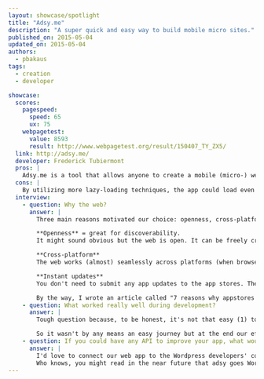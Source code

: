 ```yaml
---
layout: showcase/spotlight
title: "Adsy.me"
description: "A super quick and easy way to build mobile micro sites."
published_on: 2015-05-04
updated_on: 2015-05-04
authors:
  - pbakaus
tags: 
  - creation
  - developer

showcase:
  scores:
    pagespeed:
      speed: 65
      ux: 75
    webpagetest:
      value: 8593
      result: http://www.webpagetest.org/result/150407_TY_ZX5/
  link: http://adsy.me/
  developer: Frederick Tubiermont
  pros: |
    Adsy.me is a tool that allows anyone to create a mobile (micro-) website, and they immediately gained my trust by eating their own dogfood: The whole tool is a fantastic mobile web app that feels very responsive and intuitive.
  cons: |
    By utilizing more lazy-loading techniques, the app could load even faster, and it would benefit from utilizing the full screen API, as well as a ServiceWorker for going offline.
  interview:
    - question: Why the web?
      answer: |
        Three main reasons motivated our choice: openness, cross-platform support and instant updates for our users.

        **Openness** = great for discoverability. 
        It might sound obvious but the web is open. It can be freely crawled by search engines (Google first) and is the ideal ecosystem for easy discovery.

        **Cross-platform**
        The web works (almost) seamlessly across platforms (when browser updates don't ruin your development efforts ;-)). If you have the right in-house talent to execute your app properly, it will work on all major devices / platforms, without the need to develop a different branch for each OS. Ideally, it saves time & money. 

        **Instant updates**
        You don't need to submit any app updates to the app stores. The end-users always get the latest version of your product when they refresh their browser. This is a key advantage if you develop in an agile way, pushing bug fixes and new features on a regular basis.

        By the way, I wrote an article called "7 reasons why appstores are doomed" (and how we'll be better off in a post-appstores era), which [you can read here](https://medium.com/@adsy_me/7-reasons-why-appstores-are-doomed-ce05dda53e7c).
    - question: What worked really well during development?
      answer: |
        Tough question because, to be honest, it's not that easy (1) to properly develop for the web (2) to find the right talents who master JS & HTML5 at an execution level matching our requirements (3) to attract those talents to a bootstrapped startup who can't afford Silicon Valley salaries.

        So it wasn't by any means an easy journey but at the end our efforts were rewarded. I think that we delivered an unprecedented creation experience in the mobile browser and I'm proud we did it with just 2 guys in 18 months, even if it required long days & sleepless nights of hard work.
    - question: If you could have any API to improve your app, what would it be?
      answer: |
        I'd love to connect our web app to the Wordpress developers' community / ecosystem, in one way or another, to open our framework to their talent while giving our users access to the huge selection of Wordpress plugins, without the need to reinvent the wheel. 
        Who knows, you might read in the near future that adsy goes Wordpress ;-) Stay tuned.
---
```

